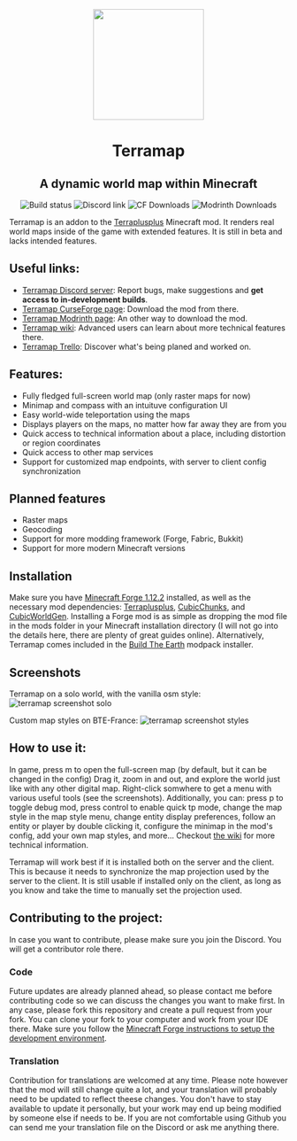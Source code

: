 <div align="center">
  <img src="https://raw.githubusercontent.com/SmylerMC/terramap/master/images/terramap_logo-x256.png" width=200>
  <h1>Terramap</h1>
  
## A dynamic world map within Minecraft
  
![Build status](https://img.shields.io/github/actions/workflow/status/SmylerMC/terramap/gradle.yml?style=flat-square)
![Discord link](https://img.shields.io/discord/713848917111996416?color=485eea&label=Discord&style=flat-square)
![CF Downloads](https://cf.way2muchnoise.eu/full_terramap_CurseForge%20downloads.svg?badge_style=flat)
![Modrinth Downloads](https://img.shields.io/modrinth/dt/terramap?color=5ac96b&label=Modrinth+Downloads&style=flat-square&logo=data%3Aimage%2Fsvg%2Bxml%3Bbase64%2CPD94bWwgdmVyc2lvbj0iMS4wIiBlbmNvZGluZz0iVVRGLTgiIHN0YW5kYWxvbmU9Im5vIj8%2BCjxz%0AdmcKICAgdmlld0JveD0iMCAwIDE0MS43MDUwNiAxNDEuNzY1NjQiCiAgIGFyaWEtaGlkZGVuPSJ0%0AcnVlIgogICBjbGFzcz0idGV4dC1sb2dvIgogICB2ZXJzaW9uPSIxLjEiCiAgIGlkPSJzdmcyNiIK%0AICAgd2lkdGg9IjE0MS43MDUwNiIKICAgaGVpZ2h0PSIxNDEuNzY1NjQiCiAgIHhtbG5zPSJodHRw%0AOi8vd3d3LnczLm9yZy8yMDAwL3N2ZyIKICAgeG1sbnM6c3ZnPSJodHRwOi8vd3d3LnczLm9yZy8y%0AMDAwL3N2ZyI%2BCiAgPGRlZnMKICAgICBpZD0iZGVmczMwIiAvPgogIDxnCiAgICAgaWQ9Imc2Igog%0AICAgIHRyYW5zZm9ybT0idHJhbnNsYXRlKDAsMC4wMzk4NzIpIgogICAgIHN0eWxlPSJmaWxsOiM0%0AZWFhNWM7ZmlsbC1vcGFjaXR5OjEiPgogICAgPHBhdGgKICAgICAgIGQ9Ik0gMTU5LjA3LDg5LjI5%0AIEEgNzAuOTQsNzAuOTQgMCAxIDAgMjAsNjMuNTIgSCAzMiBBIDU4Ljc4LDU4Ljc4IDAgMCAxIDE0%0ANS4yMyw0OS45MyBsIC0xMS42NiwzLjEyIGEgNDYuNTQsNDYuNTQgMCAwIDAgLTI5LC0yNi41MiBs%0AIC0yLjE1LDEyLjEzIGEgMzQuMzEsMzQuMzEgMCAwIDEgMi43Nyw2My4yNiBsIDMuMTksMTEuOSBh%0AIDQ2LjUyLDQ2LjUyIDAgMCAwIDI4LjMzLC00OSBsIDExLjYyLC0zLjEgQSA1Ny45NCw1Ny45NCAw%0AIDAgMSAxNDcuMjcsODUgWiIKICAgICAgIHRyYW5zZm9ybT0idHJhbnNsYXRlKC0xOS43OSkiCiAg%0AICAgICBmaWxsPSJ2YXIoLS1jb2xvci1icmFuZCkiCiAgICAgICBmaWxsLXJ1bGU9ImV2ZW5vZGQi%0ACiAgICAgICBpZD0icGF0aDIiCiAgICAgICBzdHlsZT0iZmlsbDojNGVhYTVjO2ZpbGwtb3BhY2l0%0AeToxIiAvPgogICAgPHBhdGgKICAgICAgIGQ9Ik0gMTA4LjkyLDEzOS4zIEEgNzAuOTMsNzAuOTMg%0AMCAwIDEgMTkuNzksNzYgaCAxMiBhIDU5LjQ4LDU5LjQ4IDAgMCAwIDEuNzgsOS45MSA1OC43Myw1%0AOC43MyAwIDAgMCAzLjYzLDkuOTEgbCAxMC42OCwtNi40MSBhIDQ2LjU4LDQ2LjU4IDAgMCAxIDQ0%0ALjcyLC02NSBMIDkwLjQzLDM2LjU0IEEgMzQuMzgsMzQuMzggMCAwIDAgNTcuMzYsNzkuNzUgQyA1%0ANy42Nyw4MC44OCA1OCw4MiA1OC40Myw4MyBMIDcyLjA5LDc0LjgxIDY4LDYzLjkzIDgwLjksNTAu%0ANjggOTcuMjEsNDcuMTcgMTAxLjksNTMgbCAtNy41Miw3LjYxIC02LjU1LDIuMDYgLTQuNjksNC44%0AMiAyLjMsNi4zOCBjIDAsMCA0LjY0LDQuOTQgNC42NSw0Ljk0IGwgNi41NywtMS43NCA0LjY3LC01%0ALjEzIDEwLjIsLTMuMjQgMyw2Ljg0IEwgMTA0LjA1LDg4LjQzIDg2LjQxLDk0IDc4LjQ5LDg1LjE5%0AIDY0LjcsOTMuNDggYSAzNC40NCwzNC40NCAwIDAgMCAyOC43MiwxMS41OSBMIDk2LjYxLDExNyBB%0AIDQ2LjYsNDYuNiAwIDAgMSA1NC4xMyw5OS44MyBsIC0xMC42NCw2LjM4IGEgNTguODEsNTguODEg%0AMCAwIDAgOTkuNiwtOS43NyBsIDExLjgsNC4yOSBhIDcwLjc3LDcwLjc3IDAgMCAxIC00NS45Nywz%0AOC41NyB6IgogICAgICAgdHJhbnNmb3JtPSJ0cmFuc2xhdGUoLTE5Ljc5KSIKICAgICAgIGZpbGw9%0AInZhcigtLWNvbG9yLWJyYW5kKSIKICAgICAgIGlkPSJwYXRoNCIKICAgICAgIHN0eWxlPSJmaWxs%0AOiM0ZWFhNWM7ZmlsbC1vcGFjaXR5OjEiIC8%2BCiAgPC9nPgogIDxnCiAgICAgaWQ9ImcyNCIKICAg%0AICB0cmFuc2Zvcm09InRyYW5zbGF0ZSgwLDAuMDM5ODcyKSIgLz4KPC9zdmc%2BCg%3D%3D)
</div>

Terramap is an addon to the [Terraplusplus](https://www.curseforge.com/minecraft/mc-mods/terraplusplus) Minecraft mod. It renders real world maps inside of the game with extended features. It is still in beta and lacks intended features. 

## Useful links:
- [Terramap Discord server](https://discord.gg/zSMq3GN "Terramap Discord"): Report bugs, make suggestions and **get access to in-development builds**.
- [Terramap CurseForge page](https://www.curseforge.com/minecraft/mc-mods/terramap): Download the mod from there.
- [Terramap Modrinth page](https://modrinth.com/mod/terramap): An other way to download the mod.
- [Terramap wiki](https://github.com/SmylerMC/terramap/wiki): Advanced users can learn about more technical features there.
- [Terramap Trello](https://trello.com/b/pXex8eui/terramap): Discover what's being planed and worked on.

## Features:
- Fully fledged full-screen world map (only raster maps for now)
- Minimap and compass with an intuituve configuration UI
- Easy world-wide teleportation using the maps
- Displays players on the maps, no matter how far away they are from you
- Quick access to technical information about a place, including distortion or region coordinates
- Quick access to other map services
- Support for customized map endpoints, with server to client config synchronization

## Planned features
- Raster maps
- Geocoding
- Support for more modding framework (Forge, Fabric, Bukkit)
- Support for more modern Minecraft versions

## Installation
Make sure you have [Minecraft Forge 1.12.2](https://files.minecraftforge.net/net/minecraftforge/forge/index_1.12.2.html) installed, as well as the necessary mod dependencies: [Terraplusplus](https://www.curseforge.com/minecraft/mc-mods/terraplusplus), [CubicChunks](https://www.curseforge.com/minecraft/mc-mods/opencubicchunks), and [CubicWorldGen](https://www.curseforge.com/minecraft/mc-mods/cubicworldgen). Installing a Forge mod is as simple as dropping the mod file in the mods folder in your Minecraft installation directory (I will not go into the details here, there are plenty of great guides online).
Alternatively, Terramap comes included in the [Build The Earth](https://buildtheearth.net/) modpack installer.

## Screenshots
Terramap on a solo world, with the vanilla osm style:
![terramap screenshot solo](https://raw.githubusercontent.com/SmylerMC/terramap/master/images/tiledmap.png)

Custom map styles on BTE-France:
![terramap screenshot styles](https://raw.githubusercontent.com/SmylerMC/terramap/master/images/custom_map_styles.png)

## How to use it:
In game, press m to open the full-screen map (by default, but it can be changed in the config)
Drag it, zoom in and out, and explore the world just like with any other digital map.
Right-click somwhere to get a menu with various useful tools (see the screenshots).
Additionally, you can: press p to toggle debug mod, press control to enable quick tp mode, change the map style in the map style menu, change entity display preferences, follow an entity or player by double clicking it, configure the minimap in the mod's config, add your own map styles, and more...
Checkout [the wiki](https://github.com/SmylerMC/terramap/wiki) for more technical information.

Terramap will work best if it is installed both on the server and the client. This is because it needs to synchronize the map projection used by the server to the client. It is still usable if installed only on the client, as long as you know and take the time to manually set the projection used.

## Contributing to the project:
In case you want to contribute, please make sure you join the Discord. You will get a contributor role there.

### Code
Future updates are already planned ahead, so please contact me before contributing code so we can discuss the changes you want to make first.
In any case, please fork this repository and create a pull request from your fork. You can clone your fork to your computer and work from your IDE there. Make sure you follow the [Minecraft Forge instructions to setup the development environment](https://github.com/MinecraftForge/Documentation/blob/1.12.x/docs/gettingstarted/index.md). 

### Translation
Contribution for translations are welcomed at any time. Please note however that the mod will still change quite a lot, and your translation will probably need to be updated to reflect theese changes. You don't have to stay available to update it personally, but your work may end up being modified by someone else if needs to be. If you are not comfortable using Github you can send me your translation file on the Discord or ask me anything there.
